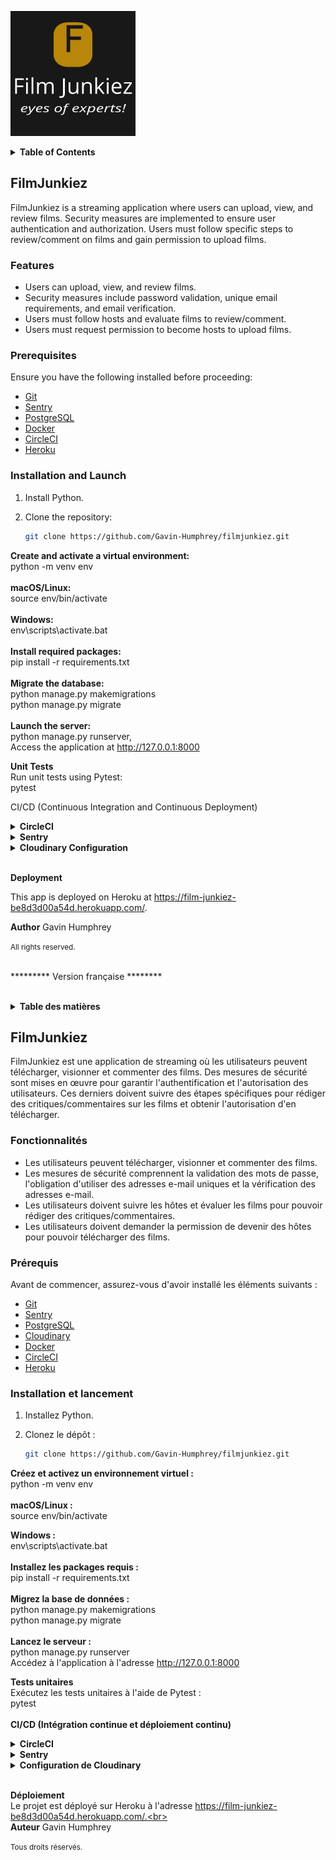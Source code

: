 ![Logo](static/img/film_junkiez_logo.png)


<details>
<summary><strong>Table of Contents</strong></summary>

- [FilmJunkiez](#filmjunkiez):
  - [Features](#features)
  - [Prerequisites](#prerequisites)
  - [Installation and Launch](#installation-and-launch)
  - [Unit Tests](#unit-tests)
  - [CI/CD (Continuous Integration and Continuous Deployment)](#cicd-continuous-integration-and-continuous-deployment)
    - [CircleCI](#circleci)
    - [Sentry](#sentry)
  - [Deployment](#deployment)
  - [Author](#author)

</details>


## FilmJunkiez

FilmJunkiez is a streaming application where users can upload, view, and review films. Security measures are implemented to ensure user authentication and authorization. Users must follow specific steps to review/comment on films and gain permission to upload films.

### Features

- Users can upload, view, and review films.
- Security measures include password validation, unique email requirements, and email verification.
- Users must follow hosts and evaluate films to review/comment.
- Users must request permission to become hosts to upload films.

### Prerequisites

Ensure you have the following installed before proceeding:

- [Git](https://git-scm.com/)
- [Sentry](https://sentry.io/)
- [PostgreSQL](https://www.postgresql.org/)
- [Docker](https://www.docker.com/)
- [CircleCI](https://circleci.com/)
- [Heroku](https://www.heroku.com/)

### Installation and Launch

1. Install Python.
2. Clone the repository:

   ```bash
   git clone https://github.com/Gavin-Humphrey/filmjunkiez.git
<strong>Create and activate a virtual environment:</strong><br>
python -m venv env<br><br>
<strong>macOS/Linux:</strong><br>
source env/bin/activate  <br><br>
<strong>Windows:</strong><br>
env\scripts\activate.bat<br><br> 
<strong>Install required packages:</strong><br>
pip install -r requirements.txt<br><br>
<strong>Migrate the database:</strong><br>
python manage.py makemigrations<br>
python manage.py migrate<br><br>
<strong>Launch the server:</strong><br>
python manage.py runserver,<br>
Access the application at http://127.0.0.1:8000

<strong>Unit Tests</strong><br>
Run unit tests using Pytest:<br>
pytest<br>

CI/CD (Continuous Integration and Continuous Deployment)
<details>
<summary><strong>CircleCI</strong></summary>
Follow these steps to configure CircleCI:

Create a CircleCI account and connect your GitHub account.
Create a new project and select your GitHub repository.
Add the required environment variables to the CircleCI project settings:  
DOCKER_USERNAME: Your Docker Hub username  
DOCKER_LOGIN: Your Docker Hub login email  
HEROKU_APP_NAME: The name of your Heroku application  
HEROKU_TOKEN: Your Heroku API key  
Push a new commit to your repository to trigger a new build on CircleCI.

</details>

<details>
<summary><strong>Sentry</strong></summary>
This application uses Sentry for error tracking. To configure Sentry:

Create a Sentry account and create a new project.

Add the SENTRY_DSN environment variable to your project's .env file.

<strong>Install the Sentry SDK Python package:</strong>

pip install sentry-sdk
Add the generated code to the settings.py file.

</details>

<details>
<summary><strong>Cloudinary Configuration</strong></summary>
To use Cloudinary for image/video storage and manipulation, you need to set up Cloudinary credentials in your Django application:
  
  [Sign up](https://cloudinary.com/) for a Cloudinary account if you haven't already.
  Obtain your Cloudinary API credentials (Cloud name, API Key, API Secret).
  Set the following environment variables in your environment (local development, CI/CD):<br>
  
    - CLOUDINARY_CLOUD_NAME: Your Cloudinary cloud name  
    - CLOUDINARY_API_KEY: Your Cloudinary API key  
    - CLOUDINARY_API_SECRET: Your Cloudinary API secret  
  
</details><br>

<strong>Deployment</strong><br>

This app is deployed on Heroku at https://film-junkiez-be8d3d00a54d.herokuapp.com/.

<strong>Author</strong>
Gavin Humphrey

<small>All rights reserved.</small><br><br>


********* Version française ********<br><br>

<details>
<summary><strong>Table des matières</strong></summary>

- [FilmJunkiez](#filmjunkiez):
  - [Fonctionnalités](#fonctionnalités)
  - [Prérequis](#prérequis)
  - [Installation et lancement](#installation-et-lancement)
  - [Tests unitaires](#tests-unitaires)
  - [CI/CD (Intégration continue et déploiement continu)](#cicd-intégration-continue-et-déploiement-continu)
    - [CircleCI](#circleci)
    - [Sentry](#sentry)
  - [Déploiement](#déploiement)
  - [Auteur](#auteur)

</details>


## FilmJunkiez

FilmJunkiez est une application de streaming où les utilisateurs peuvent télécharger, visionner et commenter des films. Des mesures de sécurité sont mises en œuvre pour garantir l'authentification et l'autorisation des utilisateurs. Ces derniers doivent suivre des étapes spécifiques pour rédiger des critiques/commentaires sur les films et obtenir l'autorisation d'en télécharger.

### Fonctionnalités

- Les utilisateurs peuvent télécharger, visionner et commenter des films.
- Les mesures de sécurité comprennent la validation des mots de passe, l'obligation d'utiliser des adresses e-mail uniques et la vérification des adresses e-mail.
- Les utilisateurs doivent suivre les hôtes et évaluer les films pour pouvoir rédiger des critiques/commentaires.
- Les utilisateurs doivent demander la permission de devenir des hôtes pour pouvoir télécharger des films.

### Prérequis

Avant de commencer, assurez-vous d'avoir installé les éléments suivants :

- [Git](https://git-scm.com/)
- [Sentry](https://sentry.io/)
- [PostgreSQL](https://www.postgresql.org/)
- [Cloudinary](https://cloudinary.com/)
- [Docker](https://www.docker.com/)
- [CircleCI](https://circleci.com/)
- [Heroku](https://www.heroku.com/)

### Installation et lancement

1. Installez Python.
2. Clonez le dépôt :

   ```bash
   git clone https://github.com/Gavin-Humphrey/filmjunkiez.git
<strong>Créez et activez un environnement virtuel :</strong><br>
python -m venv env<br><br>
<strong>macOS/Linux :</strong><br>
source env/bin/activate <br>  

<strong>Windows :</strong><br>
env\scripts\activate.bat <br><br> 
<strong>Installez les packages requis :</strong><br>
pip install -r requirements.txt<br><br>
<strong>Migrez la base de données :</strong><br>
python manage.py makemigrations<br>
python manage.py migrate<br><br>
<strong>Lancez le serveur :</strong><br>
python manage.py runserver<br>
Accédez à l'application à l'adresse http://127.0.0.1:8000

<strong>Tests unitaires</strong><br>
Exécutez les tests unitaires à l'aide de Pytest :<br>
pytest<br><br>
<strong>CI/CD (Intégration continue et déploiement continu)</strong>
<details>
<summary><strong>CircleCI</strong></summary>
Suivez ces étapes pour configurer CircleCI :

Créez un compte CircleCI et connectez votre compte GitHub.
Créez un nouveau projet et sélectionnez votre dépôt GitHub.
Ajoutez les variables d'environnement requises aux paramètres du projet CircleCI :<br>
DOCKER_USERNAME : Votre nom d'utilisateur Docker Hub  
DOCKER_LOGIN : Votre adresse e-mail de connexion Docker Hub  
HEROKU_APP_NAME : Le nom de votre application Heroku  
HEROKU_TOKEN : Votre clé API Heroku  
Poussez un nouveau commit à votre dépôt pour déclencher une nouvelle construction sur CircleCI.
</details>
<details>
<summary><strong>Sentry</strong></summary>
Ce projet utilise Sentry pour le suivi des erreurs. Pour configurer Sentry :

Créez un compte Sentry et créez un nouveau projet.

Ajoutez la variable d'environnement SENTRY_DSN au fichier .env de votre projet.

Installez le package Python Sentry SDK :

pip install sentry-sdk
Ajoutez le code généré au fichier settings.py.

</details>

<details>
<summary><strong>Configuration de Cloudinary</summary></strong>
Pour utiliser Cloudinary pour le stockage et la manipulation d'images/vidéos, vous devez configurer les identifiants Cloudinary dans votre application Django :

  [Inscrivez-vous](https://cloudinary.com/) pour un compte Cloudinary si ce n'est pas déjà fait.
  Obtenez vos identifiants API Cloudinary (nom du cloud, clé API, secret API).
  Définissez les variables d'environnement suivantes dans votre environnement (développement local, CI/CD) :
    - CLOUDINARY_CLOUD_NAME : Le nom de votre cloud Cloudinary  
    - CLOUDINARY_API_KEY : Votre clé API Cloudinary  
    - CLOUDINARY_API_SECRET : Votre secret API Cloudinary
  
</details><br>

<strong>Déploiement</strong><br>
Le projet est déployé sur Heroku à l'adresse https://film-junkiez-be8d3d00a54d.herokuapp.com/.<br><br>
<strong>Auteur</strong>
Gavin Humphrey

<small>Tous droits réservés.</small>
